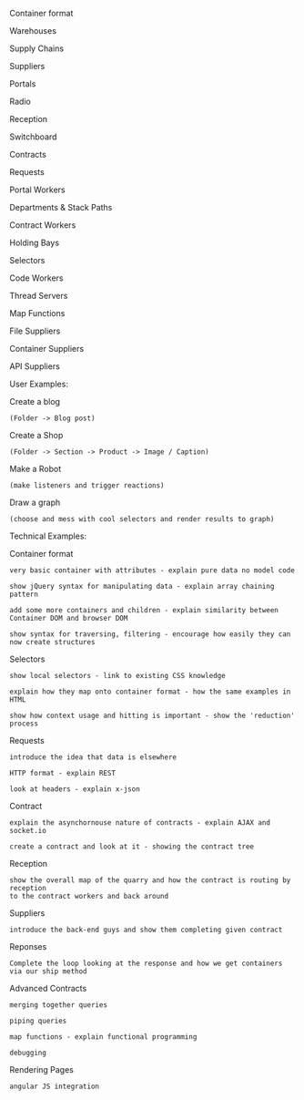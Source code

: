 Container format

Warehouses

Supply Chains

Suppliers

Portals

Radio

Reception

Switchboard

Contracts

Requests

Portal Workers

Departments & Stack Paths

Contract Workers

Holding Bays

Selectors

Code Workers

Thread Servers

Map Functions

File Suppliers

Container Suppliers

API Suppliers



User Examples:

Create a blog

	(Folder -> Blog post)

Create a Shop

	(Folder -> Section -> Product -> Image / Caption)

Make a Robot

	(make listeners and trigger reactions)

Draw a graph

	(choose and mess with cool selectors and render results to graph)


Technical Examples:

Container format

	very basic container with attributes - explain pure data no model code

	show jQuery syntax for manipulating data - explain array chaining pattern

	add some more containers and children - explain similarity between Container DOM and browser DOM

	show syntax for traversing, filtering - encourage how easily they can now create structures

Selectors

	show local selectors - link to existing CSS knowledge

	explain how they map onto container format - how the same examples in HTML

	show how context usage and hitting is important - show the 'reduction' process

Requests
	
	introduce the idea that data is elsewhere

	HTTP format - explain REST

	look at headers - explain x-json

Contract

	explain the asynchornouse nature of contracts - explain AJAX and socket.io

	create a contract and look at it - showing the contract tree

Reception

	show the overall map of the quarry and how the contract is routing by reception
	to the contract workers and back around

Suppliers

	introduce the back-end guys and show them completing given contract

Reponses

	Complete the loop looking at the response and how we get containers via our ship method

Advanced Contracts

	merging together queries

	piping queries

	map functions - explain functional programming

	debugging

Rendering Pages

	angular JS integration






